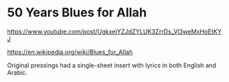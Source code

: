 # 50 Years Blues for Allah 

https://www.youtube.com/post/UgkxejYZJdZYLUK3ZrrDs_Vl3weMxHoEtKYJ

https://en.wikipedia.org/wiki/Blues_for_Allah

Original pressings had a single-sheet insert with lyrics in both English and Arabic.
